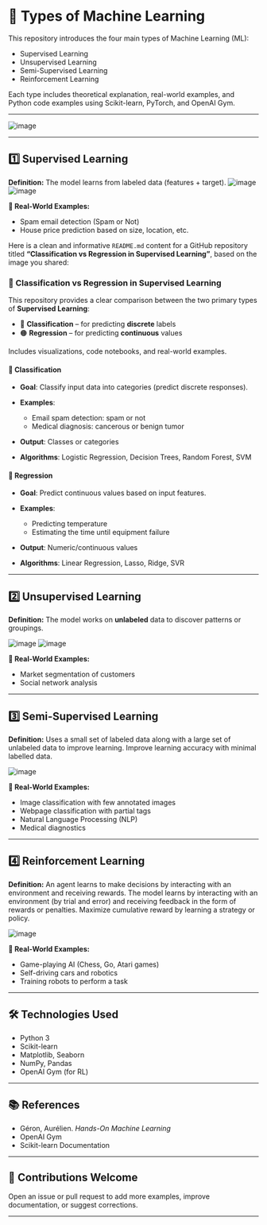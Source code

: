 # 🤖 Types of Machine Learning

This repository introduces the four main types of Machine Learning (ML):

* Supervised Learning
* Unsupervised Learning
* Semi-Supervised Learning
* Reinforcement Learning

Each type includes theoretical explanation, real-world examples, and Python code examples using Scikit-learn, PyTorch, and OpenAI Gym.

---

![image](https://github.com/user-attachments/assets/74f6572f-6403-4514-a499-3fb63df316bf)


---

## 1️⃣ Supervised Learning

**Definition:**
The model learns from labeled data (features + target).
![image](https://github.com/user-attachments/assets/bb86a0d6-0aa2-451e-8c3b-3061d4165d62)
![image](https://github.com/user-attachments/assets/0c6e5233-bfe7-4474-8463-15d893f54487)


**📌 Real-World Examples:**

* Spam email detection (Spam or Not)
* House price prediction based on size, location, etc.

Here is a clean and informative `README.md` content for a GitHub repository titled **“Classification vs Regression in Supervised Learning”**, based on the image you shared:



### 🤖 Classification vs Regression in Supervised Learning

This repository provides a clear comparison between the two primary types of **Supervised Learning**:

* 🔵 **Classification** – for predicting **discrete** labels
* 🟠 **Regression** – for predicting **continuous** values

Includes visualizations, code notebooks, and real-world examples.



#### 📘 Classification

* **Goal**: Classify input data into categories (predict discrete responses).
* **Examples**:

  * Email spam detection: spam or not
  * Medical diagnosis: cancerous or benign tumor
* **Output**: Classes or categories
* **Algorithms**: Logistic Regression, Decision Trees, Random Forest, SVM


#### 📙 Regression

* **Goal**: Predict continuous values based on input features.
* **Examples**:

  * Predicting temperature
  * Estimating the time until equipment failure
* **Output**: Numeric/continuous values
* **Algorithms**: Linear Regression, Lasso, Ridge, SVR



---

## 2️⃣ Unsupervised Learning

**Definition:**
The model works on **unlabeled** data to discover patterns or groupings.

![image](https://github.com/user-attachments/assets/e72e0872-6022-45b2-b9d9-fea5c4f3f276)
![image](https://github.com/user-attachments/assets/4d38807e-78a7-4d20-a05c-98683027af27)

**📌 Real-World Examples:**

* Market segmentation of customers
* Social network analysis





---

## 3️⃣ Semi-Supervised Learning

**Definition:**
Uses a small set of labeled data along with a large set of unlabeled data to improve learning.
Improve learning accuracy with minimal labelled data.

![image](https://github.com/user-attachments/assets/b9a3dcbe-9e2f-4cf5-9302-a36858b51600)

**📌 Real-World Examples:**

* Image classification with few annotated images
* Webpage classification with partial tags
* Natural Language Processing (NLP)
* Medical diagnostics


---

## 4️⃣ Reinforcement Learning

**Definition:**
An agent learns to make decisions by interacting with an environment and receiving rewards.
The model learns by interacting with an environment (by trial and error) and receiving feedback in the form of rewards or penalties.
Maximize cumulative reward by learning a strategy or policy.

![image](https://github.com/user-attachments/assets/3591e353-b4f4-4a9f-b113-4c5a9ade0102)



**📌 Real-World Examples:**

* Game-playing AI (Chess, Go, Atari games)
* Self-driving cars and robotics
* Training robots to perform a task



---

## 🛠️ Technologies Used

* Python 3
* Scikit-learn
* Matplotlib, Seaborn
* NumPy, Pandas
* OpenAI Gym (for RL)

---

## 📚 References

* Géron, Aurélien. *Hands-On Machine Learning*
* OpenAI Gym
* Scikit-learn Documentation

---

## 🙌 Contributions Welcome

Open an issue or pull request to add more examples, improve documentation, or suggest corrections.

---
